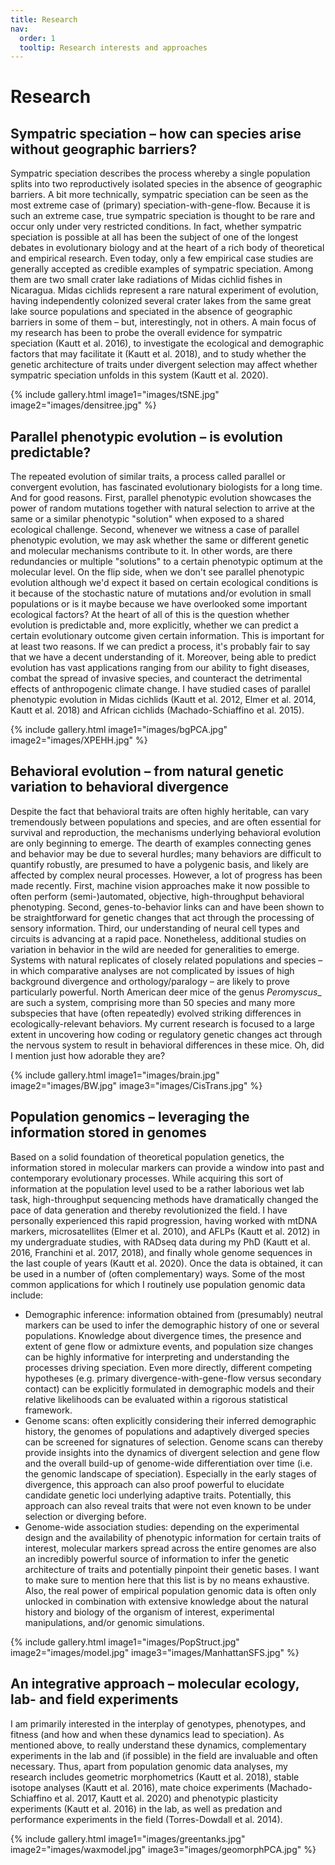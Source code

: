 ```yaml
---
title: Research
nav:
  order: 1
  tooltip: Research interests and approaches
---
```


# <i class="fas fa-dna"></i>Research

## Sympatric speciation – how can species arise without geographic barriers?

Sympatric speciation describes the process whereby a single population splits into two reproductively isolated species in the absence of geographic barriers. A bit more technically, sympatric speciation can be seen as the most extreme case of (primary) speciation-with-gene-flow. ​Because it is such an extreme case, true sympatric speciation is thought to be rare and occur only under very restricted conditions. In fact, whether sympatric speciation is possible at all has been the subject of one of the longest debates in evolutionary biology and at the heart of a rich body of theoretical and empirical research. Even today, only a few empirical case studies are generally accepted as credible examples of sympatric speciation. Among them are two small crater lake radiations of Midas cichlid fishes in Nicaragua. Midas cichlids represent a rare natural experiment of evolution, having independently colonized several crater lakes from the same great lake source populations and speciated in the absence of geographic barriers in some of them – but, interestingly, not in others. A main focus of my research has been to probe the overall evidence for sympatric speciation (Kautt et al. 2016), to investigate the ecological and demographic factors that may facilitate it (Kautt et al. 2018), and to study whether the genetic architecture of traits under divergent selection may affect whether sympatric speciation unfolds in this system (Kautt et al. 2020). 

{%
  include gallery.html 
  image1="images/tSNE.jpg"
  image2="images/densitree.jpg"
%}

## Parallel phenotypic evolution – is evolution predictable?

The repeated evolution of similar traits, a process called parallel or convergent evolution, has fascinated evolutionary biologists for a long time. And for good reasons. First, parallel phenotypic evolution showcases the power of random mutations together with natural selection to arrive at the same or a similar phenotypic "solution" when exposed to a shared ecological challenge. Second, whenever we witness a case of parallel phenotypic evolution, we may ask whether the same or different genetic and molecular mechanisms contribute to it. In other words, are there redundancies or multiple "solutions" to a certain phenotypic optimum at the molecular level. On the flip side, when we don't see parallel phenotypic evolution although we'd expect it based on certain ecological conditions is it because of the stochastic nature of mutations and/or evolution in small populations or is it maybe because we have overlooked some important ecological factors? At the heart of all of this is the question whether evolution is predictable and, more explicitly, whether we can predict a certain evolutionary outcome given certain information. This is important for at least two reasons. If we can predict a process, it's probably fair to say that we have a decent understanding of it. Moreover, being able to predict evolution has vast applications ranging from our ability to fight diseases, combat the spread of invasive species, and counteract the detrimental effects of anthropogenic climate change. I have studied cases of parallel phenotypic evolution in Midas cichlids (Kautt et al. 2012, Elmer et al. 2014, Kautt et al. 2018) and African cichlids (Machado-Schiaffino et al. 2015).  

{%
  include gallery.html 
  image1="images/bgPCA.jpg"
  image2="images/XPEHH.jpg"
%}

## Behavioral evolution – from natural genetic variation to behavioral divergence

Despite the fact that behavioral traits are often highly heritable, can vary tremendously between populations and species, and are often essential for survival and reproduction, the mechanisms underlying behavioral evolution are only beginning to emerge. The dearth of examples connecting genes and behavior may be due to several hurdles; many behaviors are difficult to quantify robustly, are presumed to have a polygenic basis, and likely are affected by complex neural processes. However, a lot of progress has been made recently. First, machine vision approaches make it now possible to often perform (semi-)automated, objective, high-throughput behavioral phenotyping. Second, genes-to-behavior links can and have been shown to be straightforward for genetic changes that act through the processing of sensory information. Third, our understanding of neural cell types and circuits is advancing at a rapid pace. Nonetheless, additional studies on variation in behavior in the wild are needed for generalities to emerge. Systems with natural replicates of closely related populations and species – in which comparative analyses are not complicated by issues of high background divergence and orthology/paralogy – are likely to prove particularly powerful. North American deer mice of the genus _Peromyscus__ are such a system, comprising more than 50 species and many more subspecies that have (often repeatedly) evolved striking differences in ecologically-relevant behaviors. My current research  is focused to a large extent in uncovering how coding or regulatory genetic changes act through the nervous system to result in behavioral differences in these mice. Oh, did I mention just how adorable they are?

{%
  include gallery.html 
  image1="images/brain.jpg"
  image2="images/BW.jpg"
  image3="images/CisTrans.jpg"
%}

## Population genomics – leveraging the information stored in genomes

Based on a solid foundation of theoretical population genetics, the information stored in molecular markers can provide a window into past and contemporary evolutionary processes. While acquiring this sort of information at the population level used to be a rather laborious wet lab task, high-throughput sequencing methods have dramatically changed the pace of data generation and thereby revolutionized the field. I have personally experienced this rapid progression, having worked with mtDNA markers, microsatellites (Elmer et al. 2010), and AFLPs (Kautt et al. 2012) in my undergraduate studies, with RADseq data during my PhD (Kautt et al. 2016, Franchini et al. 2017, 2018), and finally whole genome sequences in the last couple of years (Kautt et al. 2020). Once the data is obtained, it can be used in a number of (often complementary) ways. Some of the most common applications for which I routinely use population genomic data include: 
- Demographic inference: information obtained from (presumably) neutral markers can be used to infer the demographic history of one or several populations. Knowledge about divergence times, the presence and extent of gene flow or admixture events, and population size changes can be highly informative for interpreting and understanding the processes driving speciation. Even more directly, different competing hypotheses (e.g. primary divergence-with-gene-flow versus secondary contact) can be explicitly formulated in demographic models and their relative likelihoods can be evaluated within a rigorous statistical framework. 
- Genome scans: often explicitly considering their inferred demographic history, the genomes of populations and adaptively diverged species can be screened for signatures of selection. Genome scans can thereby provide insights into the dynamics of divergent selection and gene flow and the overall build-up of genome-wide differentiation over time (i.e. the genomic landscape of speciation). Especially in the early stages of divergence, this approach can also proof powerful to elucidate candidate genetic loci underlying adaptive traits. Potentially, this approach can also reveal traits that were not even known to be under selection or diverging before. 
- Genome-wide association studies: depending on the experimental design and the availability of phenotypic information for certain traits of interest, molecular markers spread across the entire genomes are also an incredibly powerful source of information to infer the genetic architecture of traits and potentially pinpoint their genetic bases. 
I want to make sure to mention here that this list is by no means exhaustive. Also, the real power of empirical population genomic data is often only unlocked in combination with extensive knowledge about the natural history and biology of the organism of interest, experimental manipulations, and/or genomic simulations. 

{%
  include gallery.html 
  image1="images/PopStruct.jpg"
  image2="images/model.jpg"
  image3="images/ManhattanSFS.jpg"
%}


## An integrative approach – molecular ecology, lab- and field experiments

I am primarily interested in the interplay of genotypes, phenotypes, and fitness (and how and when these dynamics lead to speciation). As mentioned above, to really understand these dynamics, complementary experiments in the lab and (if possible) in the field are invaluable and often necessary. Thus, apart from population genomic data analyses, my research includes geometric morphometrics (Kautt et al. 2018), stable isotope analyses (Kautt et al. 2016), mate choice experiments (Machado-Schiaffino et al. 2017, Kautt et al. 2020) and phenotypic plasticity experiments (Kautt et al. 2016) in the lab, as well as predation and performance experiments in the field (Torres-Dowdall et al. 2014).

{%
  include gallery.html 
  image1="images/greentanks.jpg"
  image2="images/waxmodel.jpg"
  image3="images/geomorphPCA.jpg"
%}


